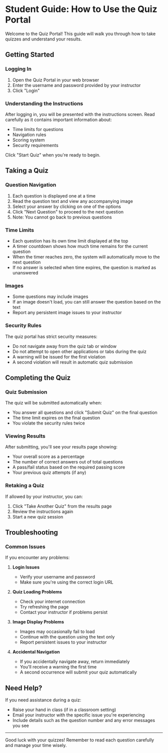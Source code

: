 # Student Guide: How to Use the Quiz Portal

Welcome to the Quiz Portal! This guide will walk you through how to take quizzes and understand your results.

## Getting Started

### Logging In

1. Open the Quiz Portal in your web browser
2. Enter the username and password provided by your instructor
3. Click "Login"

### Understanding the Instructions

After logging in, you will be presented with the instructions screen. Read carefully as it contains important information about:

- Time limits for questions
- Navigation rules
- Scoring system
- Security requirements

Click "Start Quiz" when you're ready to begin.

## Taking a Quiz

### Question Navigation

1. Each question is displayed one at a time
2. Read the question text and view any accompanying image
3. Select your answer by clicking on one of the options
4. Click "Next Question" to proceed to the next question
5. Note: You cannot go back to previous questions

### Time Limits

- Each question has its own time limit displayed at the top
- A timer countdown shows how much time remains for the current question
- When the timer reaches zero, the system will automatically move to the next question
- If no answer is selected when time expires, the question is marked as unanswered

### Images

- Some questions may include images
- If an image doesn't load, you can still answer the question based on the text
- Report any persistent image issues to your instructor

### Security Rules

The quiz portal has strict security measures:

- Do not navigate away from the quiz tab or window
- Do not attempt to open other applications or tabs during the quiz
- A warning will be issued for the first violation
- A second violation will result in automatic quiz submission

## Completing the Quiz

### Quiz Submission

The quiz will be submitted automatically when:
- You answer all questions and click "Submit Quiz" on the final question
- The time limit expires on the final question
- You violate the security rules twice

### Viewing Results

After submitting, you'll see your results page showing:
- Your overall score as a percentage
- The number of correct answers out of total questions
- A pass/fail status based on the required passing score
- Your previous quiz attempts (if any)

### Retaking a Quiz

If allowed by your instructor, you can:
1. Click "Take Another Quiz" from the results page
2. Review the instructions again
3. Start a new quiz session

## Troubleshooting

### Common Issues

If you encounter any problems:

1. **Login Issues**
   - Verify your username and password
   - Make sure you're using the correct login URL

2. **Quiz Loading Problems**
   - Check your internet connection
   - Try refreshing the page
   - Contact your instructor if problems persist

3. **Image Display Problems**
   - Images may occasionally fail to load
   - Continue with the question using the text only
   - Report persistent issues to your instructor

4. **Accidental Navigation**
   - If you accidentally navigate away, return immediately
   - You'll receive a warning the first time
   - A second occurrence will submit your quiz automatically

## Need Help?

If you need assistance during a quiz:
- Raise your hand in class (if in a classroom setting)
- Email your instructor with the specific issue you're experiencing
- Include details such as the question number and any error messages you see

---

Good luck with your quizzes! Remember to read each question carefully and manage your time wisely.
